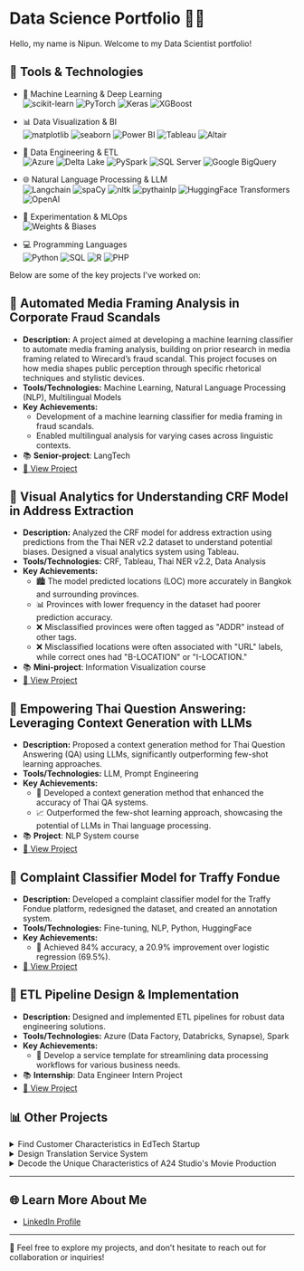 # Data Science Portfolio 👨‍💻

Hello, my name is Nipun. Welcome to my Data Scientist portfolio! 

## 🔧 Tools & Technologies

-  🧠 Machine Learning & Deep Learning  
![scikit-learn](https://img.shields.io/badge/scikit--learn-0.24-orange)   ![PyTorch](https://img.shields.io/badge/PyTorch-1.12.1-red)  ![Keras](https://img.shields.io/badge/Keras-2.4.3-red)  ![XGBoost](https://img.shields.io/badge/XGBoost-1.5.0-blue)

- 📊 Data Visualization & BI  
![matplotlib](https://img.shields.io/badge/matplotlib-3.4-blue)  ![seaborn](https://img.shields.io/badge/seaborn-0.11.2-green)  ![Power BI](https://img.shields.io/badge/Power_BI-Report-blue)  ![Tableau](https://img.shields.io/badge/Tableau-DataViz-blue)  ![Altair](https://img.shields.io/badge/Altair-Charts-lightgrey)

- 🧹 Data Engineering & ETL  
![Azure](https://img.shields.io/badge/Azure-blue)  ![Delta Lake](https://img.shields.io/badge/Delta_Lake-ETL-blue)  ![PySpark](https://img.shields.io/badge/PySpark-ETL-orange)  ![SQL Server](https://img.shields.io/badge/SQL_Server-Data-gray)  ![Google BigQuery](https://img.shields.io/badge/BigQuery-CloudDataWarehouse-blue)

- 🌐 Natural Language Processing & LLM  
![Langchain](https://img.shields.io/badge/Langchain-0.0.72-purple)  ![spaCy](https://img.shields.io/badge/spaCy-3.0-lightgrey)  ![nltk](https://img.shields.io/badge/nltk-NLP-blueviolet)  ![pythainlp](https://img.shields.io/badge/pythainlp-Thai_NLP-red)  ![HuggingFace Transformers](https://img.shields.io/badge/HuggingFace-Transformers-yellow)  ![OpenAI](https://img.shields.io/badge/OpenAI-API-lightblue)

- 🧪 Experimentation & MLOps  
![Weights & Biases](https://img.shields.io/badge/W&B-Experiment_Tracking-orange)

- 💻 Programming Languages  
![Python](https://img.shields.io/badge/Python-3.9-blue)  ![SQL](https://img.shields.io/badge/SQL-Structured_Query_Language-blue)  ![R](https://img.shields.io/badge/R-Statistical_Computing-lightblue)  ![PHP](https://img.shields.io/badge/PHP-Web-blue)

Below are some of the key projects I've worked on:

## 🔄 **Automated Media Framing Analysis in Corporate Fraud Scandals**
   - **Description:** A project aimed at developing a machine learning classifier to automate media framing analysis, building on prior research in media framing related to Wirecard’s fraud scandal. This project focuses on how media shapes public perception through specific rhetorical techniques and stylistic devices.
   - **Tools/Technologies:** Machine Learning, Natural Language Processing (NLP), Multilingual Models
   - **Key Achievements:**
     - Development of a machine learning classifier for media framing in fraud scandals.
     - Enabled multilingual analysis for varying cases across linguistic contexts.
   - 📚 **Senior-project**: LangTech
   - [🔗 View Project](https://github.com/Nippypipo/Media-Framing-Analysis-in-Fraud-Scandals)
     

## 🔄 **Visual Analytics for Understanding CRF Model in Address Extraction**
   - **Description:** Analyzed the CRF model for address extraction using predictions from the Thai NER v2.2 dataset to understand potential biases. Designed a visual analytics system using Tableau.
   - **Tools/Technologies:** CRF, Tableau, Thai NER v2.2, Data Analysis
   - **Key Achievements:**
     - 🏙️ The model predicted locations (LOC) more accurately in Bangkok and surrounding provinces.
     - 📊 Provinces with lower frequency in the dataset had poorer prediction accuracy. 
     - ❌ Misclassified provinces were often tagged as "ADDR" instead of other tags.
     - ❌ Misclassified locations were often associated with "URL" labels, while correct ones had "B-LOCATION" or "I-LOCATION."
   - 📚 **Mini-project**: Information Visualization course
   - [🔗 View Project](https://public.tableau.com/app/profile/nipun.angkavichai3120/viz/InfoVisModelInterpretation2/2_1)


## 🔄 **Empowering Thai Question Answering: Leveraging Context Generation with LLMs**
   - **Description:** Proposed a context generation method for Thai Question Answering (QA) using LLMs, significantly outperforming few-shot learning approaches.
   - **Tools/Technologies:** LLM, Prompt Engineering
   - **Key Achievements:**
     - 🎯 Developed a context generation method that enhanced the accuracy of Thai QA systems.
     - 📈 Outperformed the few-shot learning approach, showcasing the potential of LLMs in Thai language processing.
   - 📚 **Project**: NLP System course
   - [🔗 View Project](https://github.com/Nippypipo/CGAP_TH_QA/tree/main)


## 🔄 **Complaint Classifier Model for Traffy Fondue**
   - **Description:** Developed a complaint classifier model for the Traffy Fondue platform, redesigned the dataset, and created an annotation system.
   - **Tools/Technologies:** Fine-tuning, NLP, Python, HuggingFace
   - **Key Achievements:**
     - 🎯 Achieved 84% accuracy, a 20.9% improvement over logistic regression (69.5%).
   - [🔗 View Project](https://github.com/nlp-chula/traffy-predict)

## 🔄 **ETL Pipeline Design & Implementation**
   - **Description:** Designed and implemented ETL pipelines for robust data engineering solutions.
   - **Tools/Technologies:** Azure (Data Factory, Databricks, Synapse), Spark
   - **Key Achievements:**
     - 🧹 Develop a service template for streamlining data processing workflows for various business needs.
   - 📚 **Internship**: Data Engineer Intern Project
   - [🔗 View Project](https://medium.com/@nipunaungkawichai_54820/%E0%B8%AA%E0%B8%A3%E0%B9%89%E0%B8%B2%E0%B8%87-etl-pipeline-%E0%B8%94%E0%B9%89%E0%B8%A7%E0%B8%A2-microsoft-azure-end-to-end-data-engineer-project-554c3c90914c)




## 📊  Other Projects

<details>
  <summary>Find Customer Characteristics in EdTech Startup</summary>

  **Description:** Applied NLP, K-means clustering, and rule-based classification to identify customer segments. 
  
  **Technologies:** NLP, K-means, Python, Google Sheet
  - 📚 **Internship**: Data Analyst Intern Project 
  - **Achievements:**  
    - Identified key customer segments for targeted marketing.  
    - Created various charts to visualize insights.
  
</details>

<details>
  <summary>Design Translation Service System</summary>

  **Description:** Designed and implemented a database system to improve translation service efficiency at Chaloem Phra Kiat Translation and Interpretation Center by storing key information like translators, clients, and jobs.  
  
  **Technologies:** PHP, SQL, Data Flow Diagrams, ER Diagrams
  - 📚 **Project**: Database System course
  - **Achievements:**  
    - Conducted user research and defined system requirements using design thinking.  
    - Analyzed and redesigned system using data flow diagrams and ER diagrams.  
    - Built mockup data and developed a PHP/SQL backend to facilitate work assignments and track monthly revenue.
  - [🔗 View Project](https://github.com/Nippypipo/Translation_Service_System)
  
</details>

<details>
  <summary>Decode the Unique Characteristics of A24 Studio's Movie Production</summary>

  **Description:** Analyzed A24 studio's movie production patterns to uncover trends and unique characteristics, particularly its appeal to GenZ audiences.
  
  **Technologies:** Parsehub, Google Sheets, Voyant Tools, Taguette, Flourish

  - **Achievements:**  
    - 🎬 Analyzed key factors like budget, box office performance, genres, themes, and audience feedback.  
    - 📊 Utilized quantitative data analysis (Voyant Tools) and qualitative analysis (Taguette) to identify production trends.  
    - 📈 Visualized data insights using Flourish to present key findings on A24's success and its connection to GenZ's preferences.  
  - [🔗 View Project](https://drive.google.com/file/d/1KL9HP5CeFio6N8IQmITxKtWzD_oUUH-M/view)
</details>




---

## 🌐 Learn More About Me

- [LinkedIn Profile](https://www.linkedin.com/in/nipun-angkavichai-935455253/) 

---

💬 Feel free to explore my projects, and don’t hesitate to reach out for collaboration or inquiries!

